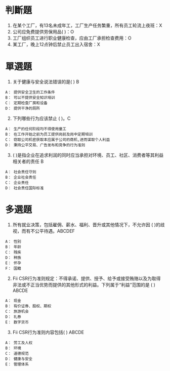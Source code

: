 # 判斷題
1. 在某个工厂，有13名未成年工，工厂生产任务繁重，所有员工轮流上夜班：X
2. 公司应免费提供劳保用品( )：O
3. 工厂组织员工进行职业健康检查，应由工厂承担检查费用：O
4. 某工厂，晚上12点钟后禁止员工出入宿舍：X

# 單選題
1. 关于健康与安全说法错误的是( ) B
```
A： 提供安全卫生的工作条件
B： 可以不提供安全知识培训
C： 定期检查厂房和设备
D： 提供干净的厕所
```

2. 下列哪些行为应该禁止 ( )。C
```
A： 生产的任何阶段均不得使用童工
B： 在工作开始之前为员工提供岗前及岗中定期培训
C： 窃取公司机密获取本应属于公司的商机,进而谋取个人利益
D： 秉持公平交易、广告发布和竞争的行为准则
```

3. ( )是指企业在追求利润的同时应当承担对环境、员工、社区、消费者等其利益相关者的责任 B
```
A： 社会责任守则
B： 企业社会责任
C： 企业责任
D： 社会责任国际标准
```

# 多選題
1. 所有就业决策，包括雇佣、薪水、福利、晋升或其他情况下，不允许因 ( )的歧视，而有不公平待遇。ABCDEF
```
A： 性别
B： 年龄
C： 残疾
D： 种族
E： 怀孕
F： 国籍
```

2. Fii CSR行为准则规定：不得承诺、提供、授予、给予或接受贿赂以及为取得非法或不正当优势而提供的其他形式的利益。下列属于“利益”范围的是 ( ) ABCDE
```
A： 现金
B： 有价证券、股权、期权
C： 旅游机会
D： 礼券
E： 数字货币
```

3. Fii CSR行为准则内容包括( ) ABCDE
```
A： 劳工及人权
B： 环境
C： 道德规范
D： 健康与安全
E： 管理体系
```
